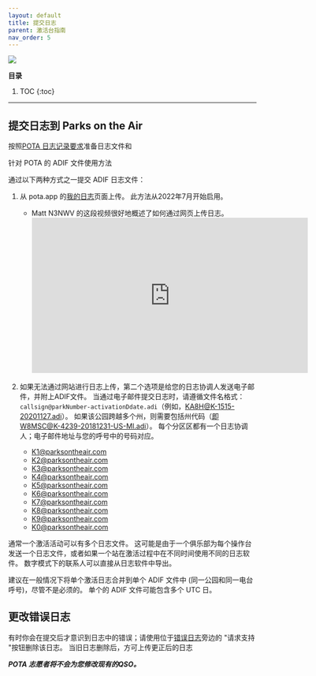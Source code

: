 ```yaml
---
layout: default
title: 提交日志
parent: 激活台指南
nav_order: 5
---
```


![](/assets/images/pota-256x256.png)

**目录**
1. TOC
{:toc}

---

## 提交日志到 Parks on the Air
按照[POTA 日志记录要求](/docs/rules.html#logging-requirements)准备日志文件和

针对 POTA 的 ADIF 文件使用方法</p> 

通过以下两种方式之一提交 ADIF 日志文件：

1.  从 pota.app 的[我的日志](https://pota.app/#/user/logs)页面上传。 此方法从2022年7月开始启用。
   
       * Matt N3NWV 的这段视频很好地概述了如何通过网页上传日志。    <iframe width="560" height="315" src="https://www.youtube.com/embed/bW9RXVJDvsY" title="YouTube 视频播放器" frameborder="0" allow="accelerometer; autoplay; clipboard-write; encrypted-media; gyroscope; picture-in-picture" allowfullscreen></iframe>
2. 如果无法通过网站进行日志上传，第二个选项是给您的日志协调人发送电子邮件，并附上ADIF文件。 当通过电子邮件提交日志时，请遵循文件名格式：`callsign@parkNumber-activationDdate.adi`（例如，KA8H@K-1515-20201127.adi）。 如果该公园跨越多个州，则需要包括州代码（即W8MSC@K-4239-20181231-US-MI.adi）。 每个分区区都有一个日志协调人；电子邮件地址与您的呼号中的号码对应。

    - K1@parksontheair.com
    - K2@parksontheair.com
    - K3@parksontheair.com
    - K4@parksontheair.com
    - K5@parksontheair.com
    - K6@parksontheair.com
    - K7@parksontheair.com
    - K8@parksontheair.com
    - K9@parksontheair.com
    - K0@parksontheair.com

通常一个激活活动可以有多个日志文件。 这可能是由于一个俱乐部为每个操作台发送一个日志文件，或者如果一个站在激活过程中在不同时间使用不同的日志软件。 数字模式下的联系人可以直接从日志软件中导出。

建议在一般情况下将单个激活日志合并到单个 ADIF 文件中 (同一公园和同一电台呼号)，尽管不是必须的。 单个的 ADIF 文件可能包含多个 UTC 日。



## 更改错误日志

有时你会在提交后才意识到日志中的错误；请使用位于[错误日志](https://pota.app/#/user/logs)旁边的 "请求支持 "按钮删除该日志。 当旧日志删除后，方可上传更正后的日志

__*POTA 志愿者将不会为您修改现有的QSO。*__
